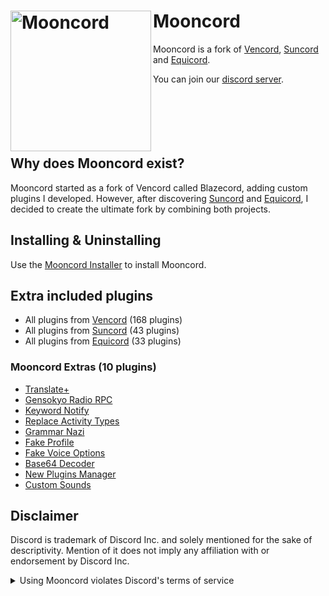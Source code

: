 # Mooncord [<img src="https://api.serversmp.xyz/upload/6696ae127036ecb33d717ada.webp" width="225" align="left" alt="Mooncord">](https://github.com/MoonHQ/Mooncord)

Mooncord is a fork of [Vencord](https://github.com/Vendicated/Vencord), [Suncord](https://github.com/verticalsync/Suncord) and [Equicord](https://github.com/Equicord/Equicord).

You can join our [discord server](https://discord.com/invite/zXnVNWjwvy).<br><br></br></br></br></br>

## Why does Mooncord exist?

Mooncord started as a fork of Vencord called Blazecord, adding custom plugins I developed. However, after discovering <a href="https://github.com/verticalsync/Suncord">Suncord</a> and <a href="https://github.com/Equicord/Equicord">Equicord</a>, I decided to create the ultimate fork by combining both projects.

## Installing & Uninstalling

Use the [Mooncord Installer](https://github.com/MoonHQ/Installer) to install Mooncord.

## Extra included plugins

- All plugins from [Vencord](https://github.com/Vendicated/Vencord) (168 plugins)
- All plugins from [Suncord](https://github.com/verticalsync/Suncord) (43 plugins)
- All plugins from [Equicord](https://github.com/Equicord/Equicord) (33 plugins)

### Mooncord Extras (10 plugins)

- [Translate+](https://github.com/ForkPrince/TranslatePlus)
- [Gensokyo Radio RPC](https://github.com/ForkPrince/GensokyoRadioRPC)
- [Keyword Notify](https://github.com/camila314/vencord-KeywordNotify)
- [Replace Activity Types](https://github.com/nyakowint/replaceActivityTypes)
- [Grammar Nazi](https://github.com/wont-stream/vencord-grammar-nazi)
- [Fake Profile](https://github.com/sampathgujarathi/fakeProfile)
- [Fake Voice Options](https://github.com/eightcon/FakeVoiceOptions)
- [Base64 Decoder](https://github.com/ThePirateStoner/vencord-base64-decoder)
- [New Plugins Manager](https://github.com/Sqaaakoi/vc-newPluginsManager)
- [Custom Sounds](https://github.com/ScattrdBlade/customSounds)

## Disclaimer

Discord is trademark of Discord Inc. and solely mentioned for the sake of descriptivity.
Mention of it does not imply any affiliation with or endorsement by Discord Inc.

<details>
  <summary>Using Mooncord violates Discord's terms of service</summary>
  Client modifications are against Discord’s Terms of Service.

  However, Discord is pretty indifferent about them and there are no known cases of users getting banned for using client mods! So you should generally be fine as long as you don’t use any plugins that implement abusive behaviour. But no worries, all inbuilt plugins are safe to use!

  Regardless, if your account is very important to you and it getting disabled would be a disaster for you, you should probably not use any client mods (not exclusive to Mooncord), just to be safe

  Additionally, make sure not to post screenshots with Mooncord in a server where you might get banned for it
</details>
